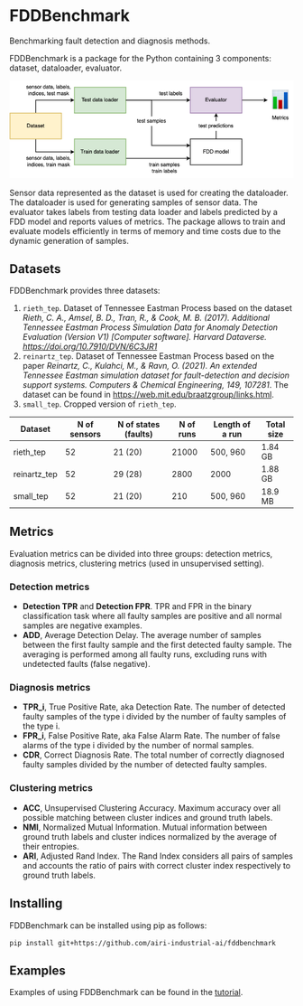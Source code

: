 # FDDBenchmark

Benchmarking fault detection and diagnosis methods.

FDDBenchmark is a package for the Python containing 3 components: dataset, dataloader, evaluator. 

![fddbench_overview.png](tutorial/fddbench_overview.png)

Sensor data represented as the dataset is used for creating the dataloader. The dataloader is used for generating samples of sensor data. The evaluator takes labels from testing data loader and labels predicted by a FDD model and reports values of metrics. The package allows to train and evaluate models efficiently in terms of memory and time costs due to the dynamic generation of samples.

## Datasets

FDDBenchmark provides three datasets:
1. `rieth_tep`. Dataset of Tennessee Eastman Process based on the dataset _Rieth, C. A., Amsel, B. D., Tran, R., & Cook, M. B. (2017). Additional Tennessee Eastman Process Simulation Data for Anomaly Detection Evaluation (Version V1) [Computer software]. Harvard Dataverse. https://doi.org/10.7910/DVN/6C3JR1_
2. `reinartz_tep`. Dataset of Tennessee Eastman Process based on the paper _Reinartz, C., Kulahci, M., & Ravn, O. (2021). An extended Tennessee Eastman simulation dataset for fault-detection and decision support systems. Computers & Chemical Engineering, 149, 107281_. The dataset can be found in https://web.mit.edu/braatzgroup/links.html.
3. `small_tep`. Cropped version of `rieth_tep`.

| Dataset  | N of sensors | N of states (faults) | N of runs | Length of a run | Total size |
| - | - | - | - | - | - |
| rieth_tep  | 52  | 21 (20)  | 21000  | 500, 960  | 1.84 GB |
| reinartz_tep  | 52  | 29 (28)  | 2800  | 2000  | 1.88 GB |
| small_tep  | 52  | 21 (20)  | 210  | 500, 960  | 18.9 MB |

## Metrics

Evaluation metrics can be divided into three groups: detection metrics, diagnosis metrics, clustering metrics (used in unsupervised setting).

### Detection metrics
* **Detection TPR** and **Detection FPR**. TPR and FPR in the binary classification task where all faulty samples are positive and all normal samples are negative examples.
* **ADD**, Average Detection Delay. The average number of samples between the first faulty sample and the first detected faulty sample. The averaging is performed among all faulty runs, excluding runs with undetected faults (false negative).

### Diagnosis metrics
* **TPR_i**, True Positive Rate, aka Detection Rate. The number of detected faulty samples of the type i divided by the number of faulty samples of the type i.
* **FPR_i**, False Positive Rate, aka False Alarm Rate. The number of false alarms of the type i divided by the number of normal samples.
* **CDR**, Correct Diagnosis Rate. The total number of correctly diagnosed faulty samples divided by the number of detected faulty samples.

### Clustering metrics
* **ACC**, Unsupervised Clustering Accuracy. Maximum accuracy over all possible matching between cluster indices and ground truth labels.
* **NMI**, Normalized Mutual Information. Mutual information between ground truth labels and cluster indices normalized by the average of their entropies.
* **ARI**, Adjusted Rand Index. The Rand Index considers all pairs of samples and accounts the ratio of pairs with correct cluster index respectively to ground truth labels.

## Installing

FDDBenchmark can be installed using pip as follows:

```
pip install git+https://github.com/airi-industrial-ai/fddbenchmark
```

## Examples

Examples of using FDDBenchmark can be found in the [tutorial](tutorial/tutorial.ipynb).
